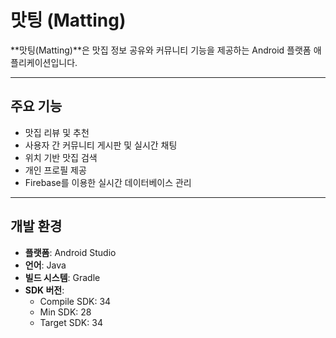 # 맛팅 (Matting)

**맛팅(Matting)**은 맛집 정보 공유와 커뮤니티 기능을 제공하는 Android 플랫폼 애플리케이션입니다.

---

## 주요 기능
- 맛집 리뷰 및 추천
- 사용자 간 커뮤니티 게시판 및 실시간 채팅
- 위치 기반 맛집 검색
- 개인 프로필 제공
- Firebase를 이용한 실시간 데이터베이스 관리

---

## 개발 환경
- **플랫폼**: Android Studio
- **언어**: Java
- **빌드 시스템**: Gradle
- **SDK 버전**:
  - Compile SDK: 34
  - Min SDK: 28
  - Target SDK: 34
